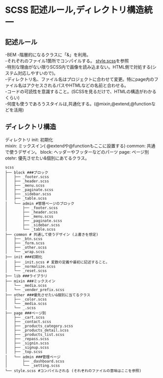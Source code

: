 # SCSS 記述ルール,ディレクトリ構造統一

## 記述ルール
-BEM
-階層的になるクラスに「&」を利用。  
-それぞれのファイル1箇所でコンパイルする。 [style.scss](https://github.com/WaoconSystemSection/scss/blob/main/scss/style.scss)を参照  
-特別な理由がない限りSCSS内で画像を読み込まない。HTML側で対処する(システム対応しやすいので)。  
-ディレクトリ名、ファイル名はプロジェクトに合わせて変更。特にpage内のファイル名はアクセスされるパスやHTMLなどの名前と合わせる。  
-コードの可読性を意識すること。(SCSSを見るだけで、HTMLの構造がわかるくらい)   
-何度も使うであろうスタイルは,共通化する。(@mixin,@extend,@functionなどを活用)



## ディレクトリ構造
ディレクトリ
init: 初期化  
mixin: ミックスイン( @extendや@functionもここに設置する)
common: 共通で使うデザイン。
block: ヘッダーやフッターなどのパーツ
page: ページ別
otehr: 優先させたい&個別にあてるクラス。

```
scss
├── block ###ブロック
│   ├── _footer.scss
│   ├── _header.scss
│   ├── _menu.scss
│   ├── _paginate.scss
│   ├── _sidebar.scss
│   ├── _table.scss
│   └── admin #管理ページのブロック
│       ├── _footer.scss
│       ├── _header.scss
│       ├── _menu.scss
│       ├── _paginate.scss
│       ├── _sidebar.scss
│       └── _table.scss
├── common # 共通して使うデザイン (上書きを想定)
│   ├── _btn.scss
│   ├── _form.scss
│   ├── _other.scss
│   └── _wrap.scss
├── init ###初期化
│   ├── _init.scss # 変数の定義や最初に記述すること。
│   ├── _normalize.scss
│   └── _reset.scss
├── lib ###ライブラリ
├── mixin ###ミックスイン
│   └── _media.scss
│   └── _vender_prefix.scss
├── other ###優先させたい&個別に当てるクラス
│   ├── _color.scss
│   └── _media.scss
│   └── _.scss
├── page ###ページ別
│   ├── _cart.scss
│   ├── _contact.scss
│   ├── _products_category.scss
│   ├── _products_detail.scss
│   ├── _products_list.scss
│   ├── _repass.scss
│   ├── _signin.scss
│   ├── _signup.scss
│   ├── _top.scss
│   └── admin ###管理ページ
│       ├── _dashboard.scss
│       └── _setting.scss
└── style.scss #コンパイルされる (それぞれのファイルの意味はここを参照)
```


